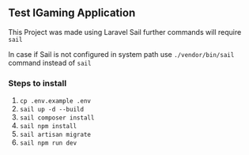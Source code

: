 ## Test IGaming Application 

This Project was made using Laravel Sail further commands will require `sail`

In case if Sail is not configured in system path use `./vendor/bin/sail` command instead of `sail`

### Steps to install 
1. `cp .env.example .env`
2. `sail up -d --build`
3. `sail composer install`
4. `sail npm install`
5. `sail artisan migrate`
6. `sail npm run dev`
